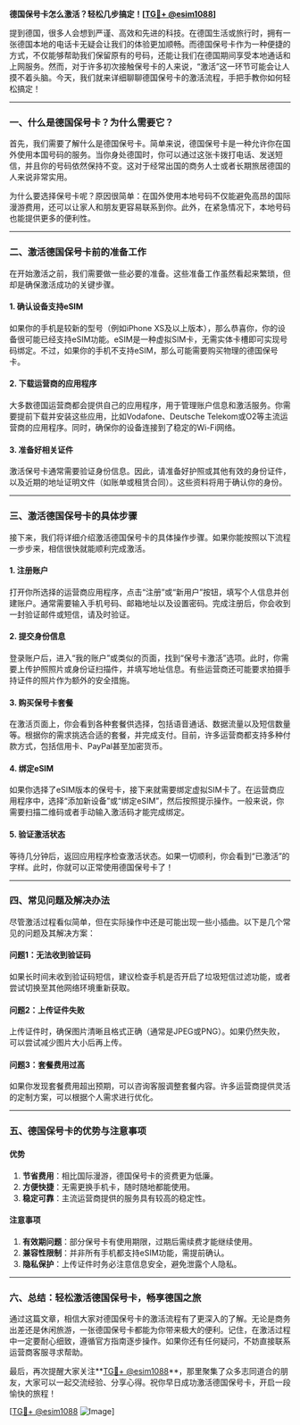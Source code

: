 **德国保号卡怎么激活？轻松几步搞定！[[TG💪+ @esim1088](https://t.me/s/esim1088)]**

提到德国，很多人会想到严谨、高效和先进的科技。在德国生活或旅行时，拥有一张德国本地的电话卡无疑会让我们的体验更加顺畅。而德国保号卡作为一种便捷的方式，不仅能够帮助我们保留原有的号码，还能让我们在德国期间享受本地通话和上网服务。然而，对于许多初次接触保号卡的人来说，“激活”这一环节可能会让人摸不着头脑。今天，我们就来详细聊聊德国保号卡的激活流程，手把手教你如何轻松搞定！

---

### **一、什么是德国保号卡？为什么需要它？**

首先，我们需要了解什么是德国保号卡。简单来说，德国保号卡是一种允许你在国外使用本国号码的服务。当你身处德国时，你可以通过这张卡拨打电话、发送短信，并且你的号码依然保持不变。这对于经常出国的商务人士或者长期旅居德国的人来说非常实用。

为什么要选择保号卡呢？原因很简单：在国外使用本地号码不仅能避免高昂的国际漫游费用，还可以让家人和朋友更容易联系到你。此外，在紧急情况下，本地号码也能提供更多的便利性。

---

### **二、激活德国保号卡前的准备工作**

在开始激活之前，我们需要做一些必要的准备。这些准备工作虽然看起来繁琐，但却是确保激活成功的关键步骤。

#### **1. 确认设备支持eSIM**
如果你的手机是较新的型号（例如iPhone XS及以上版本），那么恭喜你，你的设备很可能已经支持eSIM功能。eSIM是一种虚拟SIM卡，无需实体卡槽即可实现号码绑定。不过，如果你的手机不支持eSIM，那么可能需要购买物理的德国保号卡。

#### **2. 下载运营商的应用程序**
大多数德国运营商都会提供自己的应用程序，用于管理账户信息和激活服务。你需要提前下载并安装这些应用，比如Vodafone、Deutsche Telekom或O2等主流运营商的应用程序。同时，确保你的设备连接到了稳定的Wi-Fi网络。

#### **3. 准备好相关证件**
激活保号卡通常需要验证身份信息。因此，请准备好护照或其他有效的身份证件，以及近期的地址证明文件（如账单或租赁合同）。这些资料将用于确认你的身份。

---

### **三、激活德国保号卡的具体步骤**

接下来，我们将详细介绍激活德国保号卡的具体操作步骤。如果你能按照以下流程一步步来，相信很快就能顺利完成激活。

#### **1. 注册账户**
打开你所选择的运营商应用程序，点击“注册”或“新用户”按钮，填写个人信息并创建账户。通常需要输入手机号码、邮箱地址以及设置密码。完成注册后，你会收到一封验证邮件或短信，请及时验证。

#### **2. 提交身份信息**
登录账户后，进入“我的账户”或类似的页面，找到“保号卡激活”选项。此时，你需要上传护照照片或身份证扫描件，并填写地址信息。有些运营商还可能要求拍摄手持证件的照片作为额外的安全措施。

#### **3. 购买保号卡套餐**
在激活页面上，你会看到各种套餐供选择，包括语音通话、数据流量以及短信数量等。根据你的需求挑选合适的套餐，并完成支付。目前，许多运营商都支持多种付款方式，包括信用卡、PayPal甚至加密货币。

#### **4. 绑定eSIM**
如果你选择了eSIM版本的保号卡，接下来就需要绑定虚拟SIM卡了。在运营商应用程序中，选择“添加新设备”或“绑定eSIM”，然后按照提示操作。一般来说，你需要扫描二维码或者手动输入激活码才能完成绑定。

#### **5. 验证激活状态**
等待几分钟后，返回应用程序检查激活状态。如果一切顺利，你会看到“已激活”的字样。此时，你就可以正常使用德国保号卡了！

---

### **四、常见问题及解决办法**

尽管激活过程看似简单，但在实际操作中还是可能出现一些小插曲。以下是几个常见的问题及其解决方案：

#### **问题1：无法收到验证码**
如果长时间未收到验证码短信，建议检查手机是否开启了垃圾短信过滤功能，或者尝试切换至其他网络环境重新获取。

#### **问题2：上传证件失败**
上传证件时，确保图片清晰且格式正确（通常是JPEG或PNG）。如果仍然失败，可以尝试减少图片大小后再上传。

#### **问题3：套餐费用过高**
如果你发现套餐费用超出预期，可以咨询客服调整套餐内容。许多运营商提供灵活的定制方案，可以根据个人需求进行优化。

---

### **五、德国保号卡的优势与注意事项**

#### **优势**
1. **节省费用**：相比国际漫游，德国保号卡的资费更为低廉。
2. **方便快捷**：无需更换手机卡，随时随地都能使用。
3. **稳定可靠**：主流运营商提供的服务具有较高的稳定性。

#### **注意事项**
1. **有效期问题**：部分保号卡有使用期限，过期后需续费才能继续使用。
2. **兼容性限制**：并非所有手机都支持eSIM功能，需提前确认。
3. **隐私保护**：上传证件时务必注意信息安全，避免泄露个人隐私。

---

### **六、总结：轻松激活德国保号卡，畅享德国之旅**

通过这篇文章，相信大家对德国保号卡的激活流程有了更深入的了解。无论是商务出差还是休闲旅游，一张德国保号卡都能为你带来极大的便利。记住，在激活过程中一定要耐心细致，遵循官方指南逐步操作。如果你还有任何疑问，不妨直接联系运营商客服寻求帮助。

最后，再次提醒大家关注**[TG💪+ @esim1088](https://t.me/s/esim1088)**，那里聚集了众多志同道合的朋友，大家可以一起交流经验、分享心得。祝你早日成功激活德国保号卡，开启一段愉快的旅程！

[[TG💪+ @esim1088](https://t.me/s/esim1088) ![Image](https://i.postimg.cc/4NQfJmqS/Snipaste-2025-05-13-00-14-12.png)]